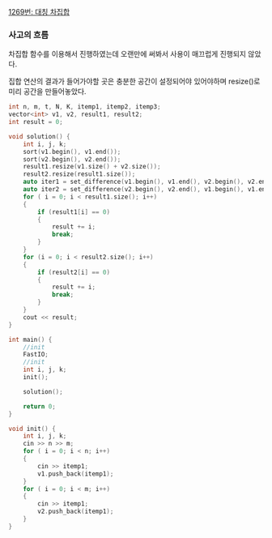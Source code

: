 [1269번: 대칭 차집합](https://www.acmicpc.net/problem/1269)

### 사고의 흐름

차집합 함수를 이용해서 진행하였는데 오랜만에 써봐서 사용이 매끄럽게 진행되지 않았다. 

집합 연산의 결과가 들어가야할 곳은 충분한 공간이 설정되어야 있어야하며 resize()로 미리 공간을 만들어놓았다.

```cpp
int n, m, t, N, K, itemp1, itemp2, itemp3;
vector<int> v1, v2, result1, result2;
int result = 0;

void solution() {
	int i, j, k;
	sort(v1.begin(), v1.end());
	sort(v2.begin(), v2.end());
	result1.resize(v1.size() + v2.size());
	result2.resize(result1.size());
	auto iter1 = set_difference(v1.begin(), v1.end(), v2.begin(), v2.end(), result1.begin());
	auto iter2 = set_difference(v2.begin(), v2.end(), v1.begin(), v1.end(), result2.begin());
	for ( i = 0; i < result1.size(); i++)
	{
		if (result1[i] == 0)
		{
			result += i;
			break;
		}
	}
	for (i = 0; i < result2.size(); i++)
	{
		if (result2[i] == 0)
		{
			result += i;
			break;
		}
	}
	cout << result;
}

int main() {
	//init
	FastIO;
	//init
	int i, j, k;
	init();

	solution();

	return 0;
}

void init() {
	int i, j, k;
	cin >> n >> m;
	for ( i = 0; i < n; i++)
	{
		cin >> itemp1;
		v1.push_back(itemp1);
	}
	for ( i = 0; i < m; i++)
	{
		cin >> itemp1;
		v2.push_back(itemp1);
	}
}
```
